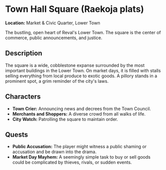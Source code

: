 # Town Hall Square (Raekoja plats)

**Location:** Market & Civic Quarter, Lower Town

The bustling, open heart of Reval's Lower Town. The square is the center of commerce, public announcements, and justice.

## Description

The square is a wide, cobblestone expanse surrounded by the most important buildings in the Lower Town. On market days, it is filled with stalls selling everything from local produce to exotic goods. A pillory stands in a prominent spot, a grim reminder of the city's laws.

## Characters

- **Town Crier:** Announcing news and decrees from the Town Council.
- **Merchants and Shoppers:** A diverse crowd from all walks of life.
- **City Watch:** Patrolling the square to maintain order.

## Quests

- **Public Accusation:** The player might witness a public shaming or accusation and be drawn into the drama.
- **Market Day Mayhem:** A seemingly simple task to buy or sell goods could be complicated by thieves, rivals, or sudden events.
